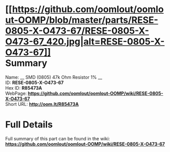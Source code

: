 
[[https://github.com/oomlout/oomlout-OOMP/blob/master/parts/RESE-0805-X-O473-67/RESE-0805-X-O473-67_420.jpg|alt=RESE-0805-X-O473-67]]     
Summary
=================
  
Name: __ SMD (0805) 47k Ohm Resistor 1% __    
ID: __RESE-0805-X-O473-67__   
Hex ID: __R85473A__   
WebPage: __https://github.com/oomlout/oomlout-OOMP/wiki/RESE-0805-X-O473-67__   
Short URL: __http://oom.lt/R85473A__   

Full Details
==========================
Full summary of this part can be found in the wiki:   
__https://github.com/oomlout/oomlout-OOMP/wiki/RESE-0805-X-O473-67__    

